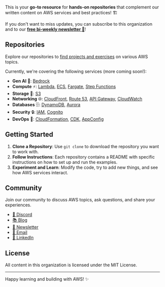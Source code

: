 This is your **go-to resource** for **hands-on repositories** that complement our written content on AWS services and best practices! 🏗️

If you don't want to miss updates, you can subscribe to this organization and to our **[free bi-weekly newsletter 📨](https://awsfundamentals.com/newsletter)**!

## Repositories

Explore our repositories to [find projects and exercises](https://github.com/search?q=topic:newsletter+org:awsfundamentals-hq&type=Repositories) on various AWS topics.

Currently, we're covering the following services (more coming soon!):

- **Gen AI** 🤖:
 [Bedrock](https://github.com/search?q=topic:bedrock+org:awsfundamentals-hq&type=Repositories)
- **Compute** ⚡:
 [Lambda](https://github.com/search?q=topic:lambda+org:awsfundamentals-hq&type=Repositories),
 [ECS](https://github.com/search?q=topic:ecs+org:awsfundamentals-hq&type=Repositories),
 [Fargate](https://github.com/search?q=topic:fargate+org:awsfundamentals-hq&type=Repositories),
 [Step Functions](https://github.com/search?q=topic:step-functions+org:awsfundamentals-hq&type=Repositories)
- **Storage** 💾:
 [S3](https://github.com/search?q=topic:s3+org:awsfundamentals-hq&type=Repositories)
- **Networking** 🌐:
 [CloudFront](https://github.com/search?q=topic:cloudfront+org:awsfundamentals-hq&type=Repositories),
 [Route 53](https://github.com/search?q=topic:route53+org:awsfundamentals-hq&type=Repositories),
 [API Gateway](https://github.com/search?q=topic:api-gateway+org:awsfundamentals-hq&type=Repositories),
 [CloudWatch](https://github.com/search?q=topic:cloudwatch+org:awsfundamentals-hq&type=Repositories)
- **Databases** 🗄️:
 [DynamoDB](https://github.com/search?q=topic:dynamodb+org:awsfundamentals-hq&type=Repositories),
 [Aurora](https://github.com/search?q=topic:aurora+org:awsfundamentals-hq&type=Repositories)
- **Security** 🔒:
 [IAM](https://github.com/search?q=topic:iam+org:awsfundamentals-hq&type=Repositories),
 [Cognito](https://github.com/search?q=topic:cognito+org:awsfundamentals-hq&type=Repositories)
- **DevOps** 🔄:
 [CloudFormation](https://github.com/search?q=topic:cloudformation+org:awsfundamentals-hq&type=Repositories),
 [CDK](https://github.com/search?q=topic:cdk+org:awsfundamentals-hq&type=Repositories),
 [AppConfig](https://github.com/search?q=topic:appconfig+org:awsfundamentals-hq&type=Repositories)

## Getting Started

1. **Clone a Repository**: Use `git clone` to download the repository you want to work with.
2. **Follow Instructions**: Each repository contains a README with specific instructions on how to set up and run the examples.
3. **Experiment and Learn**: Modify the code, try to add new things, and see how AWS services interact.

## Community

Join our community to discuss AWS topics, ask questions, and share your experiences.

* [👾 Discord](https://discord.gg/YHYtmEGvSM)
* [📚 Blog](https://blog.awsfundamentals.com)
* [📨 Newsletter](https://awsfundamentals.com/newsletter)
* [📧 Email](mailto:hello@awsfundamentals.com)
* [👤 LinkedIn](https://www.linkedin.com/company/aws-fundamentals)

## License

All content in this organization is licensed under the MIT License.

---

Happy learning and building with AWS! ✨
